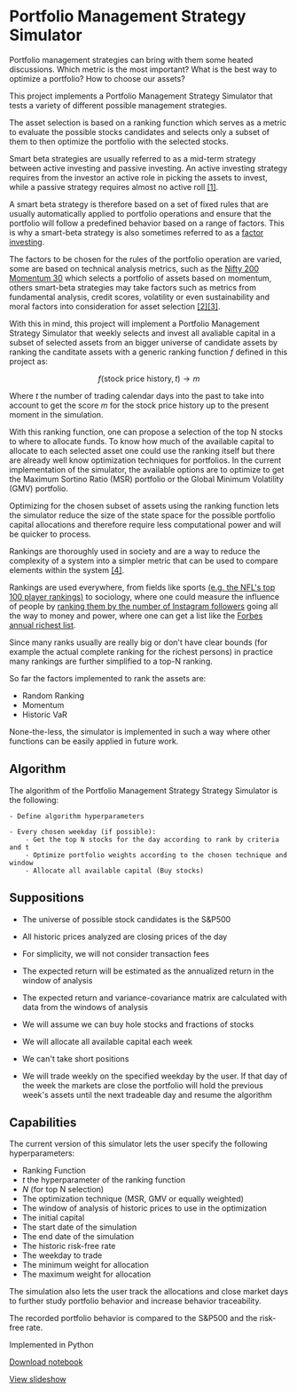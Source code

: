 # Portfolio Management Strategy Simulator

Portfolio management strategies can bring with them some heated discussions. Which metric is the most important? What is the best way to optimize a portfolio? How to choose our assets?

This project implements a Portfolio Management Strategy Simulator that tests a variety of different possible management strategies.

The asset selection is based on a ranking function which serves as a metric to evaluate the possible stocks candidates and selects only a subset of them to then optimize the portfolio with the selected stocks.

Smart beta strategies are usually referred to as a mid-term strategy between active investing and passive investing. An active investing strategy requires from the investor an active role in picking the assets to invest, while a passive strategy requires almost no active roll [[1]](https://corporatefinanceinstitute.com/resources/knowledge/trading-investing/smart-beta/).

A smart beta strategy is therefore based on a set of fixed rules that are usually automatically applied to portfolio operations and ensure that the portfolio will follow a predefined behavior based on a range of factors. This is why a smart-beta strategy is also sometimes referred to as a [factor investing](https://www.blackrock.com/us/individual/investment-ideas/what-is-factor-investing).

The factors to be chosen for the rules of the portfolio operation are varied, some are based on technical analysis metrics, such as the [Nifty 200 Momentum 30](https://www.niftyindices.com/indices/equity/strategy-indices/nifty200-momentum-30) which selects a portfolio of assets based on momentum, others smart-beta strategies may take factors such as metrics from fundamental analysis, credit scores, volatility or even sustainability and moral factors into consideration for asset selection [[2]](https://www.blackrock.com/us/individual/investment-ideas/what-is-factor-investing)[[3]](https://www.blackrock.com/us/individual/investment-ideas/sustainable-investing).

With this in mind, this project will implement a Portfolio Management Strategy Simulator that weekly selects and invest all avaliable capital in a subset of selected assets from an bigger universe of candidate assets by ranking the canditate assets with a generic ranking function $f$ defined in this project as:

$$f(\text{stock price history}, t)\rightarrow m$$

Where $t$ the number of trading calendar days into the past to take into account to get the score $m$ for the $\text{stock price history}$ up to the present moment in the simulation.

With this ranking function, one can propose a selection of the top N stocks to where to allocate funds. To know how much of the available capital to allocate to each selected asset one could use the ranking itself but there are already well know optimization techniques for portfolios. In the current implementation of the simulator, the available options are to optimize to get the Maximum Sortino Ratio (MSR) portfolio or the Global Minimum Volatility (GMV) portfolio.

Optimizing for the chosen subset of assets using the ranking function lets the simulator reduce the size of the state space for the possible portfolio capital allocations and therefore require less computational power and will be quicker to process.

Rankings are thoroughly used in society and are a way to reduce the complexity of a system into a simpler metric that can be used to compare elements within the system [[4]](https://www.nature.com/articles/s41467-022-29256-x#:~:text=Rankings%20reduce%20complex%20systems%20to,temporal%20rank%20data%20is%20aggregated.).


Rankings are used everywhere, from fields like sports [(e.g. the NFL's top 100 player rankings)](https://www.nfl.com/network/shows/nfl-top-100) to sociology, where one could measure the influence of people by [ranking them by the number of Instagram followers](https://en.wikipedia.org/wiki/List_of_most-followed_Instagram_accounts) going all the way to money and power, where one can get a list like the [Forbes annual richest list](https://www.forbes.com/billionaires/).

Since many ranks usually are really big or don't have clear bounds (for example the actual complete ranking for the richest persons) in practice many rankings are further simplified to a top-N ranking.

So far the factors implemented to rank the assets are:

- Random Ranking
- Momentum
- Historic VaR 

None-the-less, the simulator is implemented in such a way where other functions can be easily applied in future work.

## Algorithm

The algorithm of the Portfolio Management Strategy Strategy Simulator is the following:
        
    - Define algorithm hyperparameters
        
    - Every chosen weekday (if possible):
        - Get the top N stocks for the day according to rank by criteria and t
        - Optimize portfolio weights according to the chosen technique and window
        - Allocate all available capital (Buy stocks)
        
## Suppositions

- The universe of possible stock candidates is the S&P500 

- All historic prices analyzed are closing prices of the day

- For simplicity, we will not consider transaction fees

- The expected return will be estimated as the annualized return in the window of analysis

- The expected return and variance-covariance matrix are calculated with data from the windows of analysis

- We will assume we can buy hole stocks and fractions of stocks

- We will allocate all available capital each week

- We can't take short positions

- We will trade weekly on the specified weekday by the user. If that day of the week the markets are close the portfolio will hold the previous week's assets until the next tradeable day and resume the algorithm


## Capabilities

The current version of this simulator lets the user specify the following hyperparameters:

- Ranking Function
- $t$ the hyperparameter of the ranking function
- $N$ (for top N selection)
- The optimization technique (MSR, GMV or equally weighted)
- The window of analysis of historic prices to use in the optimization
- The initial capital
- The start date of the simulation
- The end date of the simulation
- The historic risk-free rate
- The weekday to trade
- The minimum weight for allocation
- The maximum weight for allocation


The simulation also lets the user track the allocations and close market days to further study portfolio behavior and increase behavior traceability.


The recorded portfolio behavior is compared to the S&P500 and the risk-free rate.

Implemented in Python

[Download notebook](https://github.com/ArtemioPadilla/Portfolio-Management-Strategy-Simulator/raw/main/PMSS.ipynb)

[View slideshow](https://artemiopadilla.github.io/Portfolio-Management-Strategy-Simulator/)
